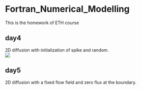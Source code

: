 # Fortran_Numerical_Modelling
This is the homework of ETH course

## day4 ##
2D diffusion with initialization of spike and random. \
<img src="https://latex.codecogs.com/svg.latex?\Large&space; \frac{\partial T}{\partial t}=\frac{\partial^2 T}{\partial x^2} + \frac{\partial^2 T}{\partial y^2}" />

## day5 ##
2D diffusion with a fixed flow field and zero flux at the boundary.
